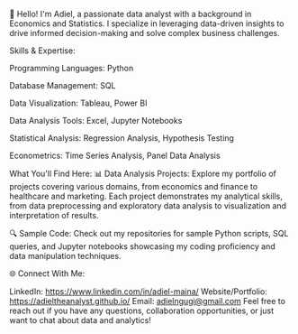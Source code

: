 👋 Hello! I'm Adiel, a passionate data analyst with a background in Economics and Statistics. I specialize in leveraging data-driven insights to drive informed decision-making and solve complex business challenges.

Skills & Expertise:

Programming Languages: Python

Database Management: SQL

Data Visualization: Tableau, Power BI

Data Analysis Tools: Excel, Jupyter Notebooks

Statistical Analysis: Regression Analysis, Hypothesis Testing

Econometrics: Time Series Analysis, Panel Data Analysis

What You'll Find Here:
📊 Data Analysis Projects: Explore my portfolio of projects covering various domains, from economics and finance to healthcare and marketing. Each project demonstrates my analytical skills, from data preprocessing and exploratory data analysis to visualization and interpretation of results.

🔍 Sample Code: Check out my repositories for sample Python scripts, SQL queries, and Jupyter notebooks showcasing my coding proficiency and data manipulation techniques.

🌐 Connect With Me:

LinkedIn: https://www.linkedin.com/in/adiel-maina/
Website/Portfolio: https://adieltheanalyst.github.io/
Email: adielngugi@gmail.com
Feel free to reach out if you have any questions, collaboration opportunities, or just want to chat about data and analytics!
<!---
Adieltheanalyst/Adieltheanalyst is a ✨ special ✨ repository because its `README.md` (this file) appears on your GitHub profile.
You can click the Preview link to take a look at your changes.
--->
